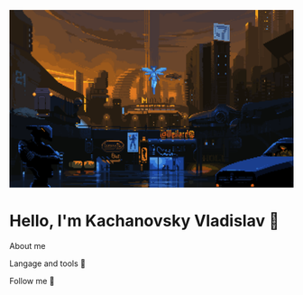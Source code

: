 ![Header](https://github.com/KachanovSKY/KachanovSKY/blob/main/assets/BlindAmusedGiraffe-size_restricted.gif)

<div align="left">

# Hello, I'm Kachanovsky Vladislav 👋

</div>

About me

Langage and tools 🔧

Follow me 👀
